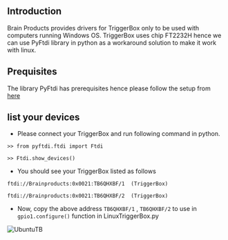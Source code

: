 ## Introduction
Brain Products provides drivers for TriggerBox only to be used with computers running Windows OS. TriggerBox uses chip FT2232H hence we can use PyFtdi library in python as a workaround solution to make it work with linux.

## Prequisites
The library PyFtdi has prerequisites hence please follow the setup from [here](https://eblot.github.io/pyftdi/installation.html#prerequisites)

## list your devices
- Please connect your TriggerBox and run following command in python. 

`>> from pyftdi.ftdi import Ftdi`

`>> Ftdi.show_devices()`

- You should see your TriggerBox listed as follows

`ftdi://Brainproducts:0x0021:TB6QHXBF/1  (TriggerBox)`

`ftdi://Brainproducts:0x0021:TB6QHXBF/2  (TriggerBox)`

- Now, copy the above address `TB6QHXBF/1` , `TB6QHXBF/2`  to use in 
`gpio1.configure()` function in LinuxTriggerBox.py

![UbuntuTB](https://user-images.githubusercontent.com/111654544/212751366-6ff4fcf8-8487-4c62-86c2-ebe0112aa4a8.png)
